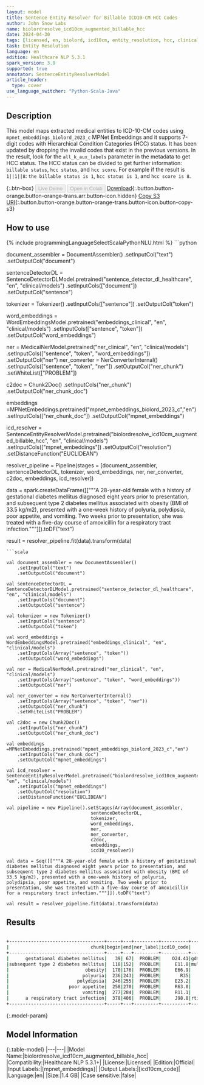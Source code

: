 ```yaml
---
layout: model
title: Sentence Entity Resolver for Billable ICD10-CM HCC Codes
author: John Snow Labs
name: biolordresolve_icd10cm_augmented_billable_hcc
date: 2024-04-30
tags: [licensed, en, biolord, icd10cm, entity_resolution, hcc, clinical]
task: Entity Resolution
language: en
edition: Healthcare NLP 5.3.1
spark_version: 3.0
supported: true
annotator: SentenceEntityResolverModel
article_header:
  type: cover
use_language_switcher: "Python-Scala-Java"
---
```


## Description

This model maps extracted medical entities to ICD-10-CM codes using `mpnet_embeddings_biolord_2023_c`
MPNet Embeddings and it supports 7-digit codes with Hierarchical Condition Categories (HCC) status.
It has been updated by dropping the invalid codes that exist in the previous versions. In the result,
look for the `all_k_aux_labels` parameter in the metadata to get HCC status. The HCC status can be divided to get further
information: `billable status`, `hcc status`, and `hcc score`.
For example if the result is `1||1||8`: `the billable status is 1`, `hcc status is 1`, and `hcc score is 8`.

{:.btn-box}
<button class="button button-orange" disabled>Live Demo</button>
<button class="button button-orange" disabled>Open in Colab</button>
[Download](https://s3.amazonaws.com/auxdata.johnsnowlabs.com/clinical/models/biolordresolve_icd10cm_augmented_billable_hcc_en_5.3.1_3.0_1714505089381.zip){:.button.button-orange.button-orange-trans.arr.button-icon.hidden}
[Copy S3 URI](s3://auxdata.johnsnowlabs.com/clinical/models/biolordresolve_icd10cm_augmented_billable_hcc_en_5.3.1_3.0_1714505089381.zip){:.button.button-orange.button-orange-trans.button-icon.button-copy-s3}

## How to use



<div class="tabs-box" markdown="1">
{% include programmingLanguageSelectScalaPythonNLU.html %}
```python

document_assembler = DocumentAssembler()    .setInputCol("text")    .setOutputCol("document")

sentenceDetectorDL = SentenceDetectorDLModel.pretrained("sentence_detector_dl_healthcare", "en", "clinical/models")    .setInputCols(["document"])    .setOutputCol("sentence")

tokenizer = Tokenizer()    .setInputCols(["sentence"])    .setOutputCol("token")

word_embeddings = WordEmbeddingsModel.pretrained("embeddings_clinical", "en", "clinical/models")    .setInputCols(["sentence", "token"])    .setOutputCol("word_embeddings")

ner = MedicalNerModel.pretrained("ner_clinical", "en", "clinical/models")    .setInputCols(["sentence", "token", "word_embeddings"])    .setOutputCol("ner")
ner_converter = NerConverterInternal()    .setInputCols(["sentence", "token", "ner"])    .setOutputCol("ner_chunk")    .setWhiteList(["PROBLEM"])

c2doc = Chunk2Doc()    .setInputCols("ner_chunk")    .setOutputCol("ner_chunk_doc")

embeddings =MPNetEmbeddings.pretrained("mpnet_embeddings_biolord_2023_c","en")    .setInputCols(["ner_chunk_doc"])    .setOutputCol("mpnet_embeddings")

icd_resolver = SentenceEntityResolverModel.pretrained("biolordresolve_icd10cm_augmented_billable_hcc", "en", "clinical/models")    .setInputCols(["mpnet_embeddings"])    .setOutputCol("resolution")    .setDistanceFunction("EUCLIDEAN")

resolver_pipeline = Pipeline(stages = [document_assembler,
                                       sentenceDetectorDL,
                                       tokenizer,
                                       word_embeddings,
                                       ner,
                                       ner_converter,
                                       c2doc,
                                       embeddings,
                                       icd_resolver])

data = spark.createDataFrame([["""A 28-year-old female with a history of gestational diabetes mellitus diagnosed eight years prior to presentation, and subsequent type 2 diabetes mellitus associated with obesity (BMI of 33.5 kg/m2), presented with a one-week history of polyuria, polydipsia, poor appetite, and vomiting. Two weeks prior to presentation, she was treated with a five-day course of amoxicillin for a respiratory tract infection."""]]).toDF("text")

result = resolver_pipeline.fit(data).transform(data)

```
```scala

val document_assembler = new DocumentAssembler()
    .setInputCol("text")
    .setOutputCol("document")

val sentenceDetectorDL = SentenceDetectorDLModel.pretrained("sentence_detector_dl_healthcare", "en", "clinical/models")
    .setInputCols("document")
    .setOutputCol("sentence")

val tokenizer = new Tokenizer()
    .setInputCols("sentence")
    .setOutputCol("token")

val word_embeddings = WordEmbeddingsModel.pretrained("embeddings_clinical", "en", "clinical/models")
    .setInputCols(Array("sentence", "token"))
    .setOutputCol("word_embeddings")

val ner = MedicalNerModel.pretrained("ner_clinical", "en", "clinical/models")
    .setInputCols(Array("sentence", "token", "word_embeddings"))
    .setOutputCol("ner")

val ner_converter = new NerConverterInternal()
    .setInputCols(Array("sentence", "token", "ner"))
    .setOutputCol("ner_chunk")
    .setWhiteList("PROBLEM")

val c2doc = new Chunk2Doc()
    .setInputCols("ner_chunk")
    .setOutputCol("ner_chunk_doc")

val embeddings =MPNetEmbeddings.pretrained("mpnet_embeddings_biolord_2023_c","en")
    .setInputCols("ner_chunk_doc")
    .setOutputCol("mpnet_embeddings")

val icd_resolver = SentenceEntityResolverModel.pretrained("biolordresolve_icd10cm_augmented_billable_hcc", "en", "clinical/models")
    .setInputCols("mpnet_embeddings")
    .setOutputCol("resolution")
    .setDistanceFunction("EUCLIDEAN")

val pipeline = new Pipeline().setStages(Array(document_assembler,
                               sentenceDetectorDL,
                               tokenizer,
                               word_embeddings,
                               ner,
                               ner_converter,
                               c2doc,
                               embeddings,
                               icd10_resolver))

val data = Seq([["""A 28-year-old female with a history of gestational diabetes mellitus diagnosed eight years prior to presentation, and subsequent type 2 diabetes mellitus associated with obesity (BMI of 33.5 kg/m2), presented with a one-week history of polyuria, polydipsia, poor appetite, and vomiting. Two weeks prior to presentation, she was treated with a five-day course of amoxicillin for a respiratory tract infection."""]]).toDF("text")

val result = resolver_pipeline.fit(data).transform(data)

```
</div>

## Results

```bash

+-----------------------------------+-----+---+---------+----------+------------------------------------------------------------+------------------------------------------------------------+------------------------------------------------------------+------------------------------------------------------------+
|                              chunk|begin|end|ner_label|icd10_code|                                                 description|                                                 resolutions|                                                   all_codes|                                                    hcc_list|
+-----------------------------------+-----+---+---------+----------+------------------------------------------------------------+------------------------------------------------------------+------------------------------------------------------------+------------------------------------------------------------+
|      gestational diabetes mellitus|   39| 67|  PROBLEM|    O24.41|gdm - gestational diabetes mellitus [gestational diabetes...|gdm - gestational diabetes mellitus [gestational diabetes...|O24.41:::O24.419:::O24.91:::O24.919:::O24.42:::O24.0:::O2...|0||0||0:::1||0||0:::0||0||0:::1||0||0:::0||0||0:::0||0||0...|
|subsequent type 2 diabetes mellitus|  118|152|  PROBLEM|     E11.8|multiple complications due to type 2 diabetes mellitus [t...|multiple complications due to type 2 diabetes mellitus [t...|E11.8:::E11.6:::E11.9:::E11.2:::E11.22:::E11.65:::E11.69:...|1||1||18:::0||0||0:::1||1||19:::0||0||0:::1||1||18:::1||1...|
|                            obesity|  170|176|  PROBLEM|     E66.9|                              obesity [obesity, unspecified]|obesity [obesity, unspecified]:::overweight and obesity [...|E66.9:::E66:::E66.8:::E66.01:::Z68.41:::Q13.0:::P90:::E66...|1||0||0:::0||0||0:::1||0||0:::1||1||22:::1||1||22:::1||0|...|
|                           polyuria|  236|243|  PROBLEM|       R35|                                         polyuria [polyuria]|polyuria [polyuria]:::other polyuria [other polyuria]:::m...|R35:::R35.8:::R35.0:::R35.81:::N40.1:::O26.8:::E74.8:::R8...|0||0||0:::0||0||0:::1||0||0:::1||0||0:::1||0||0:::0||0||0...|
|                         polydipsia|  246|255|  PROBLEM|     E23.2|                     primary polydipsia [diabetes insipidus]|primary polydipsia [diabetes insipidus]:::excessive thirs...|E23.2:::R63.1:::F63.89:::Z13.8:::E87.0:::F63.9:::F10.99::...|1||1||23:::1||0||0:::1||0||0:::0||0||0:::1||0||0:::1||0||...|
|                      poor appetite|  258|270|  PROBLEM|     R63.0|                                    poor appetite [anorexia]|poor appetite [anorexia]:::non-organic loss of appetite [...|R63.0:::F50.8:::Z73.89:::P92.9:::R63.8:::R46.89:::Z59.4::...|1||0||0:::0||0||0:::1||0||0:::1||0||0:::1||0||0:::1||0||0...|
|                           vomiting|  277|284|  PROBLEM|     R11.1|                                         vomiting [vomiting]|vomiting [vomiting]:::vomiting symptoms [vomiting, unspec...|R11.1:::R11.10:::R11:::R11.2:::R11.11:::K91.0:::K92.0:::R...|0||0||0:::1||0||0:::0||0||0:::1||0||0:::1||0||0:::1||0||0...|
|      a respiratory tract infection|  378|406|  PROBLEM|     J98.8|rti - respiratory tract infection [other specified respir...|rti - respiratory tract infection [other specified respir...|J98.8:::B58.3:::B39.4:::J06.9:::Z59.3:::B20:::J22:::J98.5...|1||0||0:::1||1||6:::1||0||0:::1||0||0:::1||0||0:::1||1||1...|
+-----------------------------------+-----+---+---------+----------+------------------------------------------------------------+------------------------------------------------------------+------------------------------------------------------------+------------------------------------------------------------+

```

{:.model-param}
## Model Information

{:.table-model}
|---|---|
|Model Name:|biolordresolve_icd10cm_augmented_billable_hcc|
|Compatibility:|Healthcare NLP 5.3.1+|
|License:|Licensed|
|Edition:|Official|
|Input Labels:|[mpnet_embeddings]|
|Output Labels:|[icd10cm_code]|
|Language:|en|
|Size:|1.4 GB|
|Case sensitive:|false|